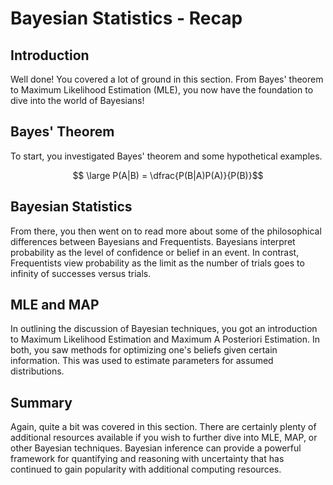 
# Bayesian Statistics - Recap

## Introduction

Well done! You covered a lot of ground in this section. From Bayes' theorem to Maximum Likelihood Estimation (MLE), you now have the foundation to dive into the world of Bayesians!



## Bayes' Theorem

To start, you investigated Bayes' theorem and some hypothetical examples.

$$ \large P(A|B) = \dfrac{P(B|A)P(A)}{P(B)}$$


## Bayesian Statistics


From there, you then went on to read more about some of the philosophical differences between Bayesians and Frequentists. Bayesians interpret probability as the level of confidence or belief in an event. In contrast, Frequentists view probability as the limit as the number of trials goes to infinity of successes versus trials. 

## MLE and MAP

In outlining the discussion of Bayesian techniques, you got an introduction to Maximum Likelihood Estimation and Maximum A Posteriori Estimation. In both, you saw methods for optimizing one's beliefs given certain information. This was used to estimate parameters for assumed distributions.


## Summary

Again, quite a bit was covered in this section. There are certainly plenty of additional resources available if you wish to further dive into MLE, MAP, or other Bayesian techniques. Bayesian inference can provide a powerful framework for quantifying and reasoning with uncertainty that has continued to gain popularity with additional computing resources. 
